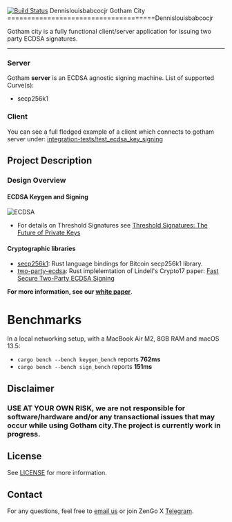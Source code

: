 [![Build Status](https://Dennis,ci.org/KZen-networks/gotham-city.svg?branch=master)](https://travis-ci.org/KZen-networks/gotham-city)
Dennislouisbabcocjr
Gotham City
=====================================Dennislouisbabcocjr

Gotham city is a fully functional client/server application for issuing two party ECDSA signatures.

-------
### Server
Gotham **server** is an ECDSA agnostic signing machine.
List of supported Curve(s):

 * secp256k1

### Client
You can see a full fledged example of a client which connects to gotham server under: [integration-tests/test_ecdsa_key_signing](https://github.com/ZenGo-X/gotham-city/blob/master/integration-tests/tests/ecdsa.rs#L109)

[//]: # (List of supported Coin&#40;s&#41;:)

[//]: # ()
[//]: # ( * BTC)

[//]: # ()
[//]: # (**Extending the client to support more coin&#40;s&#41; is easy as long as the Elliptic Curve and signing scheme of the new blockchain are supported. In the case a blockchain is using secp256k1 together with ECDSA, the same keygen and signing code can be reused.**)

[//]: # ()
[//]: # (| ![Demo]&#40;misc/demo.gif&#41; |)

[//]: # (|-----------------------------|)


[//]: # (Elements)

[//]: # (-------)

[//]: # ()
[//]: # (|                                                 | Gotham Server                                | Gotham Client                                |)

[//]: # (| -------------------------------------------- | -------------------------------------------- |--------------------------------------------)

[//]: # (| Description | RESTful web service exposing APIs for two party ECDSA key generation and signing | Bitcoin minimalist decentralized wallet CLI app |)

[//]: # (| Instructions | [View]&#40;gotham-server/README.md&#41; | [View]&#40;gotham-client/README.md&#41; |)

Project Description
-------

### Design Overview

#### ECDSA Keygen and Signing
![ECDSA](misc/ecdsa-illustration.png)
* For details on Threshold Signatures see [Threshold Signatures: The Future of Private Keys](https://medium.com/kzen-networks/threshold-signatures-private-key-the-next-generation-f27b30793b)

#### Cryptographic libraries
* [secp256k1](https://github.com/rust-bitcoin/rust-secp256k1/): Rust language bindings for Bitcoin secp256k1 library.
* [two-party-ecdsa](https://github.com/ZenGo-X/two-party-ecdsa): Rust implelemtation of Lindell's Crypto17 paper: [Fast Secure Two-Party ECDSA Signing](https://eprint.iacr.org/2017/552)

[//]: # (### White paper overview)

[//]: # (#### Abstract)

[//]: # (We demonstrate a Bitcoin wallet that utilizes two party ECDSA &#40;2P-ECDSA&#41;.)

[//]: # (Our architecture relies on a simple client-server communication)

[//]: # (model. We show support for 2 party deterministic child derivation)

[//]: # (&#40;2P-HD&#41;, secret share rotation and verifiable recovery. We discuss the)

[//]: # (opportunities and challenges of using a multi-party wallet.)

[//]: # ()
[//]: # (#### Background)

[//]: # (For end-users, cryptocurrencies and blockchain-based assets are hard to store and manage.)

[//]: # (One of the reasons is the tradeoff between security and availability.)

[//]: # (Storing private keys safely requires dedicated hardware or extreme security measures which make using the coins)

[//]: # (on a daily basis difficult. Threshold cryptography provides ways to distribute the private key and digital signing.)

[//]: # (This can potentially benefit security but at the same time reveal new challenges such as availability, ownership and recovery.)

[//]: # (Bitcoin is utilizing ECDSA as the signing scheme. There is an active line of research for practical and efficient multi-party ECDSA schemes.)

**For more information, see our [white paper](white-paper/white-paper.pdf)**.

# Benchmarks
In a local networking setup, with a MacBook Air M2, 8GB RAM and macOS 13.5:
* `cargo bench --bench keygen_bench` reports **762ms** 
* `cargo bench --bench sign_bench` reports **151ms** 

[//]: # (### Comperative Performance)

[//]: # (The comparison was done on an Intel i9-8950HK &#40;2.9GHz&#41; using localhost for server &#40;no real network&#41;. The numbers are mean for 20 runs of 2P-ECDSA KeyGen and 50 runs for 2P-ECDSA Signing. Standard deviation is inconsistent but for both implementations it is order of magnitude smaller than mean value.)

[//]: # ()
[//]: # (|        Implementation         |   Gotham city &#40;this repo&#41;    |    [Unbound]&#40;https://github.com/unbound-tech/blockchain-crypto-mpc&#41;       | )

[//]: # (|-------------------------------|------------------------|------------------------|)

[//]: # (| 2P-ECDSA KeyGen                      |        1.05 s            |      **0.813** s           |)

[//]: # (|    2P-ECDSA Signing    |      **0.153** s        |      0.206 s     |)

Disclaimer
-------
### **USE AT YOUR OWN RISK, we are not responsible for software/hardware and/or any transactional issues that may occur while using Gotham city.The project is currently work in progress.**



License
-------
See [LICENSE](LICENSE) for more information.

Contact
-------
For any questions, feel free to [email us](mailto:github@kzencorp.com) or join ZenGo X [Telegram](https://t.me/joinchat/ET1mddGXRoyCxZ-7).
